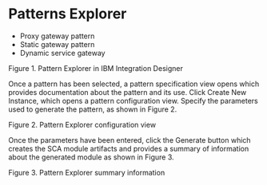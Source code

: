 <!-- image -->

# Patterns Explorer

- Proxy gateway pattern
- Static gateway pattern
- Dynamic service gateway

Figure 1. Pattern Explorer in IBM Integration
Designer

<!-- image -->

Once a pattern has been selected, a pattern specification view opens which provides documentation
about the pattern and its use. Click Create New Instance, which opens a
pattern configuration view. Specify the parameters used to generate the pattern, as shown in Figure 2.

Figure 2. Pattern Explorer configuration view

<!-- image -->

Once the parameters have been entered, click the Generate button which creates the SCA module
artifacts and provides a summary of information about the generated module as shown in Figure 3.

Figure 3. Pattern Explorer summary information

<!-- image -->